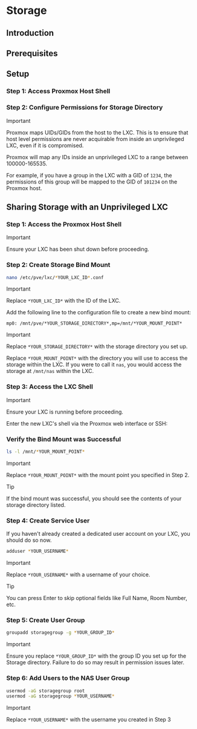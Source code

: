 # Storage

## Introduction

## Prerequisites

## Setup

### Step 1: Access Proxmox Host Shell

### Step 2: Configure Permissions for Storage Directory

>[!IMPORTANT]
> Proxmox maps UIDs/GIDs from the host to the LXC. This is to ensure that host level permissions are never acquirable from inside an unprivileged LXC, even if it is compromised.
> 
> Proxmox will map any IDs inside an unprivileged LXC to a range between 100000-165535.
> 
> For example, if you have a group in the LXC with a GID of `1234`, the permissions of this group will be mapped to the GID of `101234` on the Proxmox host.



## Sharing Storage with an Unprivileged LXC

### Step 1: Access the Proxmox Host Shell
> [!IMPORTANT]
> Ensure your LXC has been shut down before proceeding.

### Step 2: Create Storage Bind Mount

```bash
nano /etc/pve/lxc/*YOUR_LXC_ID*.conf
```
> [!IMPORTANT]
> Replace `*YOUR_LXC_ID*` with the ID of the LXC.

Add the following line to the configuration file to create a new bind mount:

```plaintext
mp0: /mnt/pve/*YOUR_STORAGE_DIRECTORY*,mp=/mnt/*YOUR_MOUNT_POINT*
```
> [!IMPORTANT]
> Replace `*YOUR_STORAGE_DIRECTORY*` with the storage directory you set up.
> 
> Replace `*YOUR_MOUNT_POINT*` with the directory you will use to access the storage within the LXC. If you were to call it `nas`, you would access the storage at `/mnt/nas` within the LXC.

### Step 3: Access the LXC Shell
> [!IMPORTANT]
> Ensure your LXC is running before proceeding.

Enter the new LXC's shell via the Proxmox web interface or SSH:

### Verify the Bind Mount was Successful
```bash
ls -l /mnt/*YOUR_MOUNT_POINT*
```
> [!IMPORTANT]
> Replace `*YOUR_MOUNT_POINT*` with the mount point you specified in Step 2.
 
> [!TIP]
> If the bind mount was successful, you should see the contents of your storage directory listed.

### Step 4: Create Service User

If you haven't already created a dedicated user account on your LXC, you should do so now.

```bash
adduser *YOUR_USERNAME*
```
> [!IMPORTANT]
> Replace `*YOUR_USERNAME*` with a username of your choice.

> [!TIP]
> You can press Enter to skip optional fields like Full Name, Room Number, etc.

### Step 5: Create User Group
```bash
groupadd storagegroup -g *YOUR_GROUP_ID*
```
> [!IMPORTANT]  
> Ensure you replace `*YOUR_GROUP_ID*` with the group ID you set up for the Storage directory. Failure to do so may result in permission issues later.

### Step 6: Add Users to the NAS User Group
```bash
usermod -aG storagegroup root
usermod -aG storagegroup *YOUR_USERNAME*
```

> [!IMPORTANT]
> Replace `*YOUR_USERNAME*` with the username you created in Step 3
